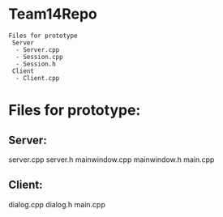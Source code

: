 
# Team14Repo
```
Files for prototype
 Server
  - Server.cpp
  - Session.cpp
  - Session.h
 Client
  - Client.cpp
```
# Files for prototype:

## Server:
  server.cpp
  server.h
  mainwindow.cpp
  mainwindow.h
  main.cpp
## Client:
  dialog.cpp 
  dialog.h
  main.cpp

